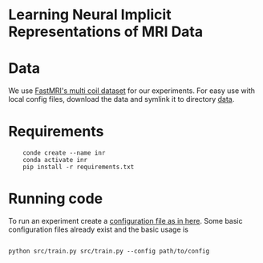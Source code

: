 # Learning Neural Implicit Representations of MRI Data


# Data

We use [FastMRI's multi coil dataset](https://fastmri.org/) for our experiments. For easy use with local config files, download the data and symlink it to directory [data](/data/).

# Requirements

```
    conde create --name inr
    conda activate inr
    pip install -r requirements.txt
```

# Running code

To run an experiment create a [configuration file as in here](src/config/local). Some basic configuration files already exist and the basic usage is

```

python src/train.py src/train.py --config path/to/config

```
